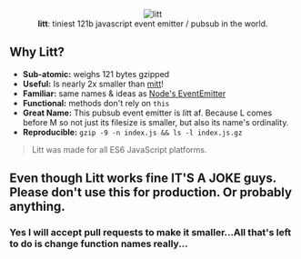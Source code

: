 <p align="center">
  <img src="https://i.imgur.com/oMec7S1.gif"  alt="litt">
  <br>
  <b>litt</b>: tiniest 121b javascript event emitter / pubsub in the world.
  <br>
</p>


## Why Litt?

- **Sub-atomic:** weighs 121 bytes gzipped
- **Useful:** Is nearly 2x smaller than [mitt](https://github.com/developit/mitt)!
- **Familiar:** same names & ideas as [Node's EventEmitter](https://nodejs.org/api/events.html#events_class_eventemitter)
- **Functional:** methods don't rely on `this`
- **Great Name:** This pubsub event emitter is *lit*t af. Because L comes before M so not just its filesize is smaller, but also its name's ordinality.
- **Reproducible:** ```gzip -9 -n index.js && ls -l index.js.gz```

> Litt was made for all ES6 JavaScript platforms.

## **Even though Litt works fine IT'S A JOKE guys. Please don't use this for production. Or probably anything.**

### Yes I will accept pull requests to make it smaller...All that's left to do is change function names really...
